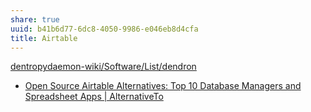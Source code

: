 ```yaml
---
share: true
uuid: b41b6d77-6dc8-4050-9986-e046eb8d4cfa
title: Airtable
---
```

[dentropydaemon-wiki/Software/List/dendron](/dentropydaemon-wiki/Software/List/dendron)

* [Open Source Airtable Alternatives: Top 10 Database Managers and Spreadsheet Apps | AlternativeTo](https://alternativeto.net/software/airtable/?license=opensource)